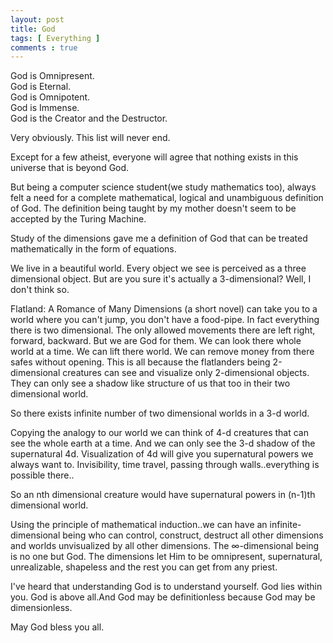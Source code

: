 ```yaml
---
layout: post
title: God 
tags: [ Everything ]
comments : true
---
```


God is Omnipresent.<br/>
God is Eternal.<br/>
God is Omnipotent.<br/>
God is Immense.<br/>
God is the Creator and the Destructor.

Very obviously. This list will never end.

Except for a few atheist, everyone will agree that nothing exists in this universe that is beyond God.

But being a computer science student(we study mathematics too), always felt a need for a complete mathematical, logical and unambiguous definition of God. The definition being taught by my mother doesn't seem to be accepted by the Turing Machine.

Study of the dimensions gave me a definition of God that can be treated mathematically in the form of equations.

We live in a beautiful world. Every object we see is perceived as a three dimensional object. But are you sure it's actually a 3-dimensional? Well, I don't think so.

Flatland: A Romance of Many Dimensions (a short novel) can take you to a world where you can't jump, you don't have a food-pipe. In fact everything there is two dimensional. The only allowed movements there are left right, forward, backward. But we are God for them. We can look there whole world at a time. We can lift there world. We can remove money from there safes without opening. This is all because the flatlanders being 2-dimensional creatures can see and visualize only 2-dimensional objects. They can only see a shadow like structure of us that too in their two dimensional world.

So there exists infinite number of two dimensional worlds in a 3-d world.

Copying the analogy to our world we can think of 4-d creatures that can see the whole earth at a time. And we can only see the 3-d shadow of the supernatural 4d. Visualization of 4d will give you supernatural powers we always want to. Invisibility, time travel, passing through walls..everything is possible there..

So an nth dimensional creature would have supernatural powers in (n-1)th dimensional world.

Using the principle of mathematical induction..we can have an infinite-dimensional being who can control, construct, destruct all other dimensions and worlds unvisualized by all other dimensions. The ∞-dimensional being is no one but God. The dimensions let Him to be omnipresent, supernatural, unrealizable, shapeless and the rest you can get from any priest.

I've heard that understanding God is to understand yourself. God lies within you. God is above all.And God may be definitionless because God may be dimensionless.

May God bless you all.
